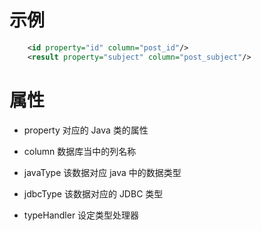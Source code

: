 # 示例

```xml
    <id property="id" column="post_id"/>
    <result property="subject" column="post_subject"/>
```

# 属性

- property
对应的 Java 类的属性

- column
数据库当中的列名称

- javaType
该数据对应 java 中的数据类型

- jdbcType
该数据对应的 JDBC 类型

- typeHandler
设定类型处理器
